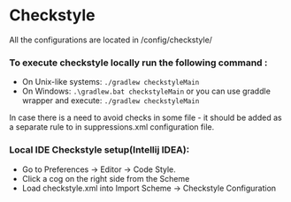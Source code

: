 # Checkstyle

All the configurations are located in /config/checkstyle/

### To execute checkstyle locally run the following command :

* On Unix-like systems:
  `./gradlew checkstyleMain`
* On Windows:
  `.\gradlew.bat checkstyleMain`
or you can use graddle wrapper and execute:
  `./gradlew checkstyleMain`

In case there is a need to avoid checks in some file - it should be added as a separate rule to in
suppressions.xml configuration file.


### Local IDE Checkstyle setup(Intellij IDEA):

* Go to Preferences -> Editor -> Code Style.
* Click a cog on the right side from the Scheme
* Load checkstyle.xml into Import Scheme -> Checkstyle Configuration 